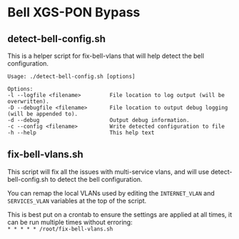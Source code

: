 # Bell XGS-PON Bypass

## detect-bell-config.sh
This is a helper script for fix-bell-vlans that will help detect the bell configuration.
```
Usage: ./detect-bell-config.sh [options]

Options:
-l --logfile <filename>         File location to log output (will be overwritten).
-D --debugfile <filename>       File location to output debug logging (will be appended to).
-d --debug                      Output debug information.
-c --config <filename>          Write detected configuration to file
-h --help                       This help text
```

## fix-bell-vlans.sh
This script will fix all the issues with multi-service vlans, and will use detect-bell-config.sh to detect the bell configuration.

You can remap the local VLANs used by editing the `INTERNET_VLAN` and `SERVICES_VLAN` variables at the top of the script.

This is best put on a crontab to ensure the settings are applied at all times, it can be run multiple times without erroring:  
`* * * * * /root/fix-bell-vlans.sh`
